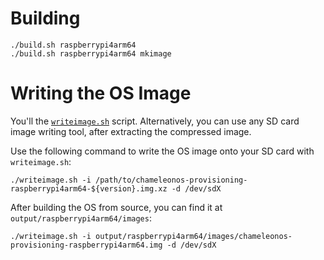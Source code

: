 
# Building

    ./build.sh raspberrypi4arm64
    ./build.sh raspberrypi4arm64 mkimage

# Writing the OS Image

You'll the [`writeimage.sh`](https://github.com/syncrobit/chameleonos-provisioning/blob/main/writeimage.sh) script. Alternatively, you can use any SD card image writing tool, after extracting the compressed image.

Use the following command to write the OS image onto your SD card with `writeimage.sh`:

    ./writeimage.sh -i /path/to/chameleonos-provisioning-raspberrypi4arm64-${version}.img.xz -d /dev/sdX

After building the OS from source, you can find it at `output/raspberrypi4arm64/images`:

    ./writeimage.sh -i output/raspberrypi4arm64/images/chameleonos-provisioning-raspberrypi4arm64.img -d /dev/sdX
